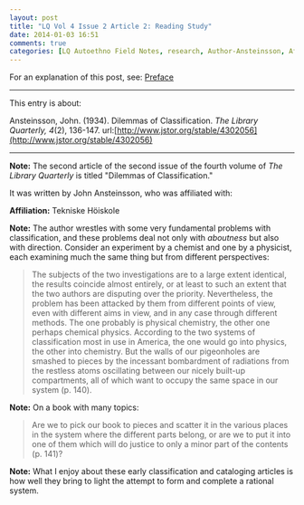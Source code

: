 ```yaml
---
layout: post
title: "LQ Vol 4 Issue 2 Article 2: Reading Study"
date: 2014-01-03 16:51
comments: true
categories: [LQ Autoethno Field Notes, research, Author-Ansteinsson, Affil-Tekniske Höiskole]
---
```


For an explanation of this post, see:
[Preface](/blog/2013/08/14/lq-autoethnography-research-journal-preface/)

---

This entry is about:

Ansteinsson, John. (1934). Dilemmas of Classification. *The
Library Quarterly, 4*(2), 136-147.
url:[http://www.jstor.org/stable/4302056](http://www.jstor.org/stable/4302056)

---

**Note:** The second article of the second issue of the fourth
volume of *The Library Quarterly* is titled "Dilemmas of
Classification."

It was written by John Ansteinsson, who was affiliated with:

**Affiliation:** Tekniske Höiskole

**Note:** The author wrestles with some very fundamental problems
with classification, and these problems deal not only with
*aboutness* but also with direction. Consider an experiment by a
chemist and one by a physicist, each examining much the same thing
but from different perspectives:

> The subjects of the two investigations are to a large extent
> identical, the results coincide almost entirely, or at least to
> such an extent that the two authors are disputing over the
> priority. Nevertheless, the problem has been attacked by them
> from different points of view, even with different aims in view,
> and in any case through different methods. The one probably is
> physical chemistry, the other one perhaps chemical physics.
> According to the two systems of classification most in use in
> America, the one would go into physics, the other into
> chemistry. But the walls of our pigeonholes are smashed to
> pieces by the incessant bombardment of radiations from the
> restless atoms oscillating between our nicely built-up
> compartments, all of which want to occupy the same space in our
> system (p. 140).

**Note:** On a book with many topics:

> Are we to pick our book to pieces and scatter it in the various
> places in the system where the different parts belong, or are we
> to put it into one of them which will do justice to only a minor
> part of the contents (p. 141)?

**Note:** What I enjoy about these early classification and
cataloging articles is how well they bring to light the attempt to
form and complete a rational system.

